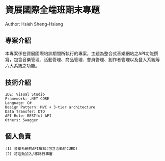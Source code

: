 # 資展國際全端班期末專題
Author: Hsieh Sheng-Hsiang

## 專案介紹
本專案係在資展國際培訓期間所執行的專案，主題為整合式音樂網站之API功能撰寫，包含音樂管理、活動管理、商品管理、會員管理、創作者管理以及登入系統等六大系統之功能。


## 技術介紹
```
IDE: Visual Studio
Framework: .NET CORE
Language: C#
Design Pattern: MVC + 3-tier architecture 
Data Transfer: DTO
API Rule: RESTful API
Others: Swagger
```


## 個人負責
    (1) 音樂系統的API撰寫(包含活動的CURD)
    (2) 將活動加入/移除行事曆

